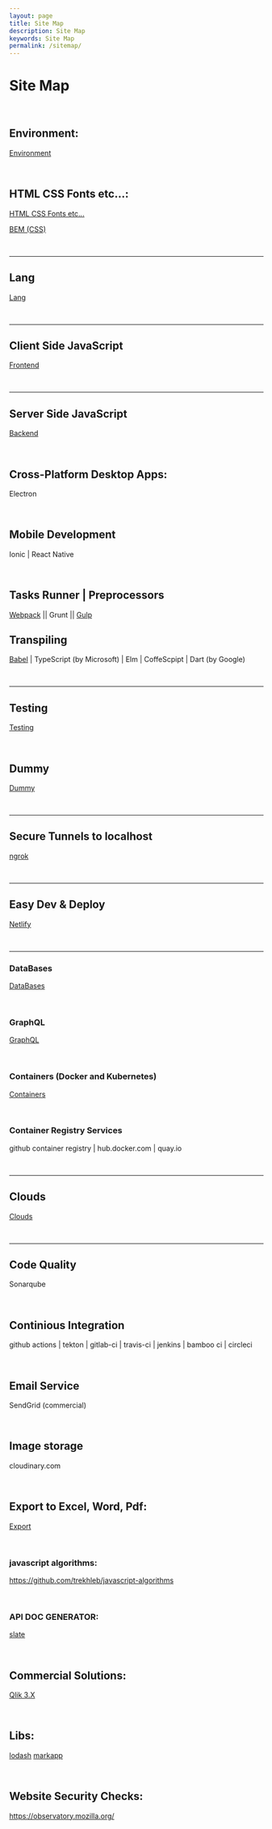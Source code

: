 ```yaml
---
layout: page
title: Site Map
description: Site Map
keywords: Site Map
permalink: /sitemap/
---
```


# Site Map

<br/>

## Environment:

<a href="/env/">Environment</a>

<br/>

## HTML CSS Fonts etc...:

<a href="/html/">HTML CSS Fonts etc...</a>

<a href="http://getbem.com/" rel="nofollow">BEM (CSS)</a>

<br/>
<hr/>

## Lang

<a href="/lang/">Lang</a>

<br/>
<hr/>

## Client Side JavaScript

<a href="/client/">Frontend</a>

<br/>
<hr/>

## Server Side JavaScript

<a href="/server/">Backend</a>

<br/>

## Cross-Platform Desktop Apps:

Electron

<br/>

## Mobile Development

Ionic | React Native

<br/>

## Tasks Runner | Preprocessors

<a href="/tasks-runner/webpack/">Webpack</a> ||
Grunt || <a href="/tasks-runner/gulp/">Gulp</a>

## Transpiling

<a href="/transpilers/babel/">Babel</a> | TypeScript (by Microsoft) | Elm | CoffeScpipt | Dart (by Google)

<br/>
<hr/>

## Testing

<a href="/testing/">Testing</a>

<br/>

## Dummy

<a href="/dummy/">Dummy</a>

<br/>
<hr/>

## Secure Tunnels to localhost

<a href="/tunnels/ngrok/">ngrok</a>

<br/>
<hr/>

## Easy Dev & Deploy

<a href="https://www.youtube.com/watch?v=FMhVXOA54x8">Netlify</a>

<br/>
<hr/>

### DataBases

<a href="/databases/">DataBases</a>

<br/>

### GraphQL

<a href="/api/graphql/">GraphQL</a>

<br/>

### Containers (Docker and Kubernetes)

<a href="/containers/">Containers</a>

<br/>

### Container Registry Services

github container registry | hub.docker.com | quay.io

<br/>
<hr/>

## Clouds

<a href="/clouds/">Clouds</a>

<br/>
<hr/>

## Code Quality

Sonarqube

<br/>

## Continious Integration

github actions | tekton | gitlab-ci | travis-ci | jenkins | bamboo ci | circleci

<br/>

## Email Service

SendGrid (commercial)

<br/>

## Image storage

cloudinary.com

<br/>

## Export to Excel, Word, Pdf:

<a href="/export/">Export</a>

<br/>

### javascript algorithms:

https://github.com/trekhleb/javascript-algorithms

<br/>

### API DOC GENERATOR:

<a href="https://github.com/lord/slate" rel="nofollow">slate</a>

<br/>

## Commercial Solutions:

<a href="/commercial/qlik/3.x/">Qlik 3.X</a>

<br/>

## Libs:

<a href="https://lodash.com/" rel="nofollow">lodash</a>
<a href="http://markapp.io/" rel="nofollow">markapp</a>

<br/>

## Website Security Checks:

https://observatory.mozilla.org/
